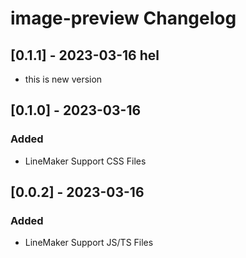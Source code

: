 <!-- Keep a Changelog guide -> https://keepachangelog.com -->

# image-preview Changelog
## [0.1.1] - 2023-03-16 hel
- this is new version
## [0.1.0] - 2023-03-16

### Added
- LineMaker Support CSS Files

## [0.0.2] - 2023-03-16

### Added
- LineMaker Support JS/TS Files


